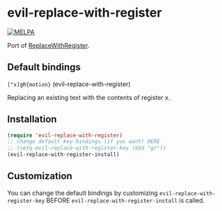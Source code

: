 evil-replace-with-register
============

[![MELPA](https://melpa.org/packages/evil-replace-with-register-badge.svg)](https://melpa.org/#/evil-replace-with-register)

Port of [ReplaceWithRegister](http://www.vim.org/scripts/script.php?script_id=2703).

Default bindings
--------

`["x]gR{motion}` (evil-replace-with-register)

Replacing an existing text with the contents of register x.

Installation
------------

```lisp
(require 'evil-replace-with-register)
;; change default key bindings (if you want) HERE
;; (setq evil-replace-with-register-key (kbd "gr"))
(evil-replace-with-register-install)
```

Customization
-------

You can change the default bindings by customizing `evil-replace-with-register-key` BEFORE `evil-replace-with-register-install` is called.

